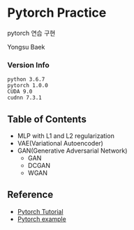 # Pytorch Practice
pytorch 연습 구현

Yongsu Baek
### Version Info
```
python 3.6.7
pytorch 1.0.0 
CUDA 9.0
cudnn 7.3.1
```
## Table of Contents
- MLP with L1 and L2 regularization
- VAE(Variational Autoencoder)
- GAN(Generative Adversarial Network)
	- GAN
	- DCGAN
	- WGAN

## Reference
- [Pytorch Tutorial](https://pytorch.org/tutorials/)
- [Pytorch example](https://github.com/pytorch/examples)

